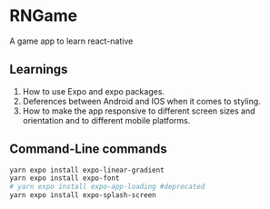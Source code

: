 # RNGame

A game app to learn react-native

## Learnings

1. How to use Expo and expo packages.
2. Deferences between Android and IOS when it comes to styling.
3. How to make the app responsive to different screen sizes and orientation and to different mobile platforms.

## Command-Line commands

```sh
yarn expo install expo-linear-gradient
yarn expo install expo-font
# yarn expo install expo-app-loading #deprecated
yarn expo install expo-splash-screen
```

